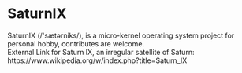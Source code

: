 SaturnIX
========
<pr>
SaturnIX (/'sætərniks/), is a micro-kernel operating system project for personal hobby, contributes are welcome.<br>
External Link for Saturn IX, an irregular satellite of Saturn:<br>
https://www.wikipedia.org/w/index.php?title=Saturn_IX
  <pr>
